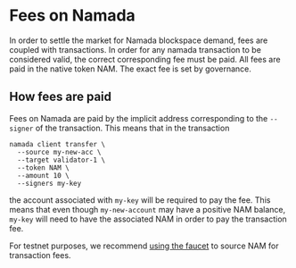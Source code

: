 # Fees on Namada

In order to settle the market for Namada blockspace demand, fees are coupled with transactions. In order for any namada transaction to be considered valid, the correct corresponding fee must be paid. All fees are paid in the native token NAM. The exact fee is set by governance.

## How fees are paid

Fees on Namada are paid by the implicit address corresponding to the `--signer` of the transaction. This means that in the transaction 
```shell
namada client transfer \
  --source my-new-acc \
  --target validator-1 \
  --token NAM \
  --amount 10 \
  --signers my-key
```

the account associated with `my-key` will be required to pay the fee. This means that even though `my-new-account` may have a positive NAM balance, `my-key` will need to have the associated NAM in order to pay the transaction fee.

For testnet purposes, we recommend [using the faucet](../introduction/quick-start/testnets/pow.md) to source NAM for transaction fees.
